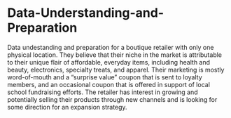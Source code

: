 # Data-Understanding-and-Preparation
Data undestanding and preparation  for a boutique retailer with only one physical location. They believe that their niche in the market is attributable to their unique flair of affordable, everyday items, including health and beauty, electronics, specialty treats, and apparel.
Their marketing is mostly word-of-mouth and a “surprise value” coupon that is sent to loyalty members, and an occasional coupon that is offered in support of local school fundraising efforts.
The retailer has interest in growing and potentially selling their products through new channels and is looking for some direction for an expansion strategy. 
